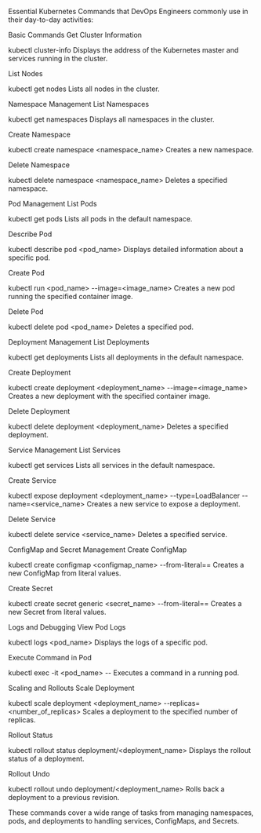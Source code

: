 Essential Kubernetes Commands that DevOps Engineers commonly use in their day-to-day activities:

Basic Commands
Get Cluster Information

kubectl cluster-info
Displays the address of the Kubernetes master and services running in the cluster.

List Nodes

kubectl get nodes
Lists all nodes in the cluster.

Namespace Management
List Namespaces

kubectl get namespaces
Displays all namespaces in the cluster.

Create Namespace

kubectl create namespace <namespace_name>
Creates a new namespace.

Delete Namespace

kubectl delete namespace <namespace_name>
Deletes a specified namespace.

Pod Management
List Pods

kubectl get pods
Lists all pods in the default namespace.

Describe Pod

kubectl describe pod <pod_name>
Displays detailed information about a specific pod.

Create Pod

kubectl run <pod_name> --image=<image_name>
Creates a new pod running the specified container image.

Delete Pod

kubectl delete pod <pod_name>
Deletes a specified pod.

Deployment Management
List Deployments

kubectl get deployments
Lists all deployments in the default namespace.

Create Deployment

kubectl create deployment <deployment_name> --image=<image_name>
Creates a new deployment with the specified container image.

Delete Deployment

kubectl delete deployment <deployment_name>
Deletes a specified deployment.

Service Management
List Services

kubectl get services
Lists all services in the default namespace.

Create Service

kubectl expose deployment <deployment_name> --type=LoadBalancer --name=<service_name>
Creates a new service to expose a deployment.

Delete Service

kubectl delete service <service_name>
Deletes a specified service.

ConfigMap and Secret Management
Create ConfigMap

kubectl create configmap <configmap_name> --from-literal=<key>=<value>
Creates a new ConfigMap from literal values.

Create Secret

kubectl create secret generic <secret_name> --from-literal=<key>=<value>
Creates a new Secret from literal values.

Logs and Debugging
View Pod Logs

kubectl logs <pod_name>
Displays the logs of a specific pod.

Execute Command in Pod

kubectl exec -it <pod_name> -- <command>
Executes a command in a running pod.

Scaling and Rollouts
Scale Deployment

kubectl scale deployment <deployment_name> --replicas=<number_of_replicas>
Scales a deployment to the specified number of replicas.

Rollout Status

kubectl rollout status deployment/<deployment_name>
Displays the rollout status of a deployment.

Rollout Undo

kubectl rollout undo deployment/<deployment_name>
Rolls back a deployment to a previous revision.

These commands cover a wide range of tasks from managing namespaces, pods, and deployments to handling services, ConfigMaps, and Secrets.
